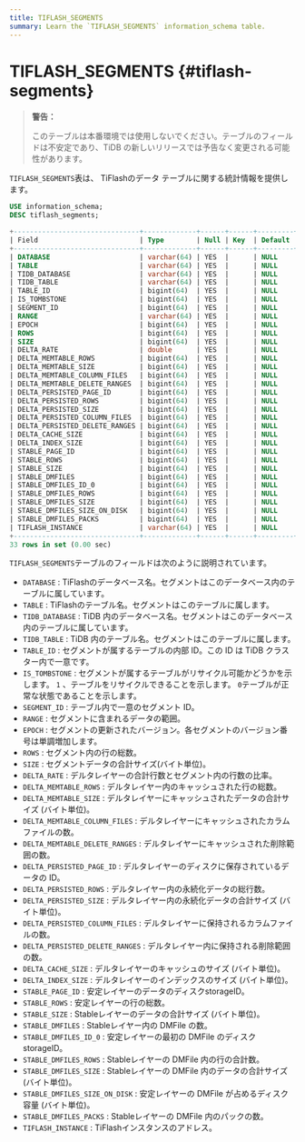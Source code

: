 ```yaml
---
title: TIFLASH_SEGMENTS
summary: Learn the `TIFLASH_SEGMENTS` information_schema table.
---
```


# TIFLASH_SEGMENTS {#tiflash-segments}

> **警告：**
>
> このテーブルは本番環境では使用しないでください。テーブルのフィールドは不安定であり、TiDB の新しいリリースでは予告なく変更される可能性があります。

`TIFLASH_SEGMENTS`表は、 TiFlashのデータ テーブルに関する統計情報を提供します。

```sql
USE information_schema;
DESC tiflash_segments;
```

```sql
+-------------------------------+-------------+------+------+---------+-------+
| Field                         | Type        | Null | Key  | Default | Extra |
+-------------------------------+-------------+------+------+---------+-------+
| DATABASE                      | varchar(64) | YES  |      | NULL    |       |
| TABLE                         | varchar(64) | YES  |      | NULL    |       |
| TIDB_DATABASE                 | varchar(64) | YES  |      | NULL    |       |
| TIDB_TABLE                    | varchar(64) | YES  |      | NULL    |       |
| TABLE_ID                      | bigint(64)  | YES  |      | NULL    |       |
| IS_TOMBSTONE                  | bigint(64)  | YES  |      | NULL    |       |
| SEGMENT_ID                    | bigint(64)  | YES  |      | NULL    |       |
| RANGE                         | varchar(64) | YES  |      | NULL    |       |
| EPOCH                         | bigint(64)  | YES  |      | NULL    |       |
| ROWS                          | bigint(64)  | YES  |      | NULL    |       |
| SIZE                          | bigint(64)  | YES  |      | NULL    |       |
| DELTA_RATE                    | double      | YES  |      | NULL    |       |
| DELTA_MEMTABLE_ROWS           | bigint(64)  | YES  |      | NULL    |       |
| DELTA_MEMTABLE_SIZE           | bigint(64)  | YES  |      | NULL    |       |
| DELTA_MEMTABLE_COLUMN_FILES   | bigint(64)  | YES  |      | NULL    |       |
| DELTA_MEMTABLE_DELETE_RANGES  | bigint(64)  | YES  |      | NULL    |       |
| DELTA_PERSISTED_PAGE_ID       | bigint(64)  | YES  |      | NULL    |       |
| DELTA_PERSISTED_ROWS          | bigint(64)  | YES  |      | NULL    |       |
| DELTA_PERSISTED_SIZE          | bigint(64)  | YES  |      | NULL    |       |
| DELTA_PERSISTED_COLUMN_FILES  | bigint(64)  | YES  |      | NULL    |       |
| DELTA_PERSISTED_DELETE_RANGES | bigint(64)  | YES  |      | NULL    |       |
| DELTA_CACHE_SIZE              | bigint(64)  | YES  |      | NULL    |       |
| DELTA_INDEX_SIZE              | bigint(64)  | YES  |      | NULL    |       |
| STABLE_PAGE_ID                | bigint(64)  | YES  |      | NULL    |       |
| STABLE_ROWS                   | bigint(64)  | YES  |      | NULL    |       |
| STABLE_SIZE                   | bigint(64)  | YES  |      | NULL    |       |
| STABLE_DMFILES                | bigint(64)  | YES  |      | NULL    |       |
| STABLE_DMFILES_ID_0           | bigint(64)  | YES  |      | NULL    |       |
| STABLE_DMFILES_ROWS           | bigint(64)  | YES  |      | NULL    |       |
| STABLE_DMFILES_SIZE           | bigint(64)  | YES  |      | NULL    |       |
| STABLE_DMFILES_SIZE_ON_DISK   | bigint(64)  | YES  |      | NULL    |       |
| STABLE_DMFILES_PACKS          | bigint(64)  | YES  |      | NULL    |       |
| TIFLASH_INSTANCE              | varchar(64) | YES  |      | NULL    |       |
+-------------------------------+-------------+------+------+---------+-------+
33 rows in set (0.00 sec)
```

`TIFLASH_SEGMENTS`テーブルのフィールドは次のように説明されています。

-   `DATABASE` : TiFlashのデータベース名。セグメントはこのデータベース内のテーブルに属しています。
-   `TABLE` : TiFlashのテーブル名。セグメントはこのテーブルに属します。
-   `TIDB_DATABASE` : TiDB 内のデータベース名。セグメントはこのデータベース内のテーブルに属しています。
-   `TIDB_TABLE` : TiDB 内のテーブル名。セグメントはこのテーブルに属します。
-   `TABLE_ID` : セグメントが属するテーブルの内部 ID。この ID は TiDB クラスター内で一意です。
-   `IS_TOMBSTONE` : セグメントが属するテーブルがリサイクル可能かどうかを示します。 `1` 、テーブルをリサイクルできることを示します。 `0`テーブルが正常な状態であることを示します。
-   `SEGMENT_ID` : テーブル内で一意のセグメント ID。
-   `RANGE` : セグメントに含まれるデータの範囲。
-   `EPOCH` : セグメントの更新されたバージョン。各セグメントのバージョン番号は単調増加します。
-   `ROWS` : セグメント内の行の総数。
-   `SIZE` : セグメントデータの合計サイズ(バイト単位)。
-   `DELTA_RATE` : デルタレイヤーの合計行数とセグメント内の行数の比率。
-   `DELTA_MEMTABLE_ROWS` : デルタレイヤー内のキャッシュされた行の総数。
-   `DELTA_MEMTABLE_SIZE` : デルタレイヤーにキャッシュされたデータの合計サイズ (バイト単位)。
-   `DELTA_MEMTABLE_COLUMN_FILES` : デルタレイヤーにキャッシュされたカラムファイルの数。
-   `DELTA_MEMTABLE_DELETE_RANGES` : デルタレイヤーにキャッシュされた削除範囲の数。
-   `DELTA_PERSISTED_PAGE_ID` : デルタレイヤーのディスクに保存されているデータの ID。
-   `DELTA_PERSISTED_ROWS` : デルタレイヤー内の永続化データの総行数。
-   `DELTA_PERSISTED_SIZE` : デルタレイヤー内の永続化データの合計サイズ (バイト単位)。
-   `DELTA_PERSISTED_COLUMN_FILES` : デルタレイヤーに保持されるカラムファイルの数。
-   `DELTA_PERSISTED_DELETE_RANGES` : デルタレイヤー内に保持される削除範囲の数。
-   `DELTA_CACHE_SIZE` : デルタレイヤーのキャッシュのサイズ (バイト単位)。
-   `DELTA_INDEX_SIZE` : デルタレイヤーのインデックスのサイズ (バイト単位)。
-   `STABLE_PAGE_ID` : 安定レイヤーのデータのディスクstorageID。
-   `STABLE_ROWS` : 安定レイヤーの行の総数。
-   `STABLE_SIZE` : Stableレイヤーのデータの合計サイズ (バイト単位)。
-   `STABLE_DMFILES` : Stableレイヤー内の DMFile の数。
-   `STABLE_DMFILES_ID_0` : 安定レイヤーの最初の DMFile のディスクstorageID。
-   `STABLE_DMFILES_ROWS` : Stableレイヤーの DMFile 内の行の合計数。
-   `STABLE_DMFILES_SIZE` : Stableレイヤーの DMFile 内のデータの合計サイズ (バイト単位)。
-   `STABLE_DMFILES_SIZE_ON_DISK` : 安定レイヤーの DMFile が占めるディスク容量 (バイト単位)。
-   `STABLE_DMFILES_PACKS` : Stableレイヤーの DMFile 内のパックの数。
-   `TIFLASH_INSTANCE` : TiFlashインスタンスのアドレス。
